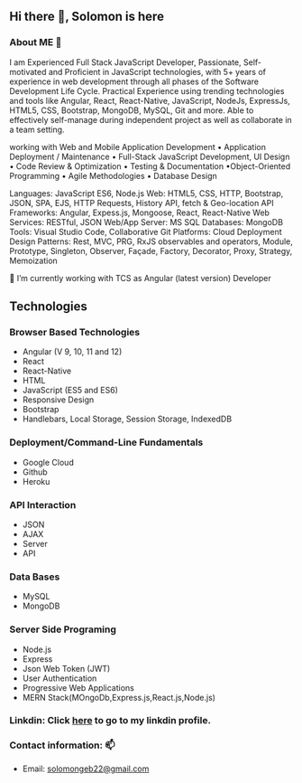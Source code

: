 ## Hi there 👋, Solomon is here
### About ME 💬
I am Experienced Full Stack JavaScript Developer, Passionate, Self-motivated and Proficient in JavaScript technologies, with 5+ years of experience in web development through all phases of the Software Development Life Cycle. Practical Experience using trending technologies and tools like Angular, React, React-Native, JavaScript, NodeJs, ExpressJs, HTML5, CSS, Bootstrap, MongoDB, MySQL, Git and more. Able to effectively self-manage during independent project as well as collaborate in a team setting.

working with Web and Mobile Application Development • Application Deployment / Maintenance • Full-Stack JavaScript Development, UI Design • Code Review & Optimization • Testing & Documentation •Object-Oriented Programming • Agile Methodologies • Database Design


Languages: JavaScript ES6, Node.js
Web: HTML5, CSS, HTTP, Bootstrap, JSON, SPA, EJS, HTTP Requests, History API, fetch & Geo-location API
Frameworks: Angular, Expess.js, Mongoose, React, React-Native
Web Services: RESTful, JSON
Web/App Server: MS SQL
Databases: MongoDB
Tools: Visual Studio Code, Collaborative Git
Platforms: Cloud Deployment
Design Patterns: Rest, MVC, PRG, RxJS observables and operators, Module, Prototype, Singleton, Observer, Façade, Factory, Decorator, Proxy, Strategy, Memoization

🔭 I’m currently working with TCS as Angular (latest version) Developer

## Technologies
### Browser Based Technologies
* Angular (V 9, 10, 11 and 12)
* React
* React-Native
* HTML
* JavaScript (ES5 and ES6)
* Responsive Design
* Bootstrap
* Handlebars, Local Storage, Session Storage, IndexedDB

### Deployment/Command-Line Fundamentals
* Google Cloud
* Github
* Heroku

### API Interaction
* JSON
* AJAX
* Server
* API

### Data Bases
* MySQL
* MongoDB

### Server Side Programing
* Node.js
* Express
* Json Web Token (JWT)
* User Authentication
* Progressive Web Applications
* MERN Stack(MOngoDb,Express.js,React.js,Node.js)

### Linkdin: Click [here](https://www.linkedin.com/in/solomon-gebreslasie/) to go to my linkdin profile. 

### Contact information: 📫
 * Email: solomongeb22@gmail.com
<!--
**Solofaxum/Solofaxum** is a ✨ _special_ ✨ repository because its `README.md` (this file) appears on your GitHub profile.

Here are some ideas to get you started:

- 🔭 I’m currently working on ...
- 🌱 I’m currently learning ...
- 👯 I’m looking to collaborate on ...
- 🤔 I’m looking for help with ...
- 💬 Ask me about ...
- 📫 How to reach me: ...
- 😄 Pronouns: ...
- ⚡ Fun fact: ...
-->
